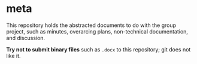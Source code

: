 meta
======

This repository holds the abstracted documents to do with the group project,
such as minutes, overarcing plans, non-technical documentation, and discussion.

**Try not to submit binary files** such as ``.docx`` to this repository; git does not like it.
